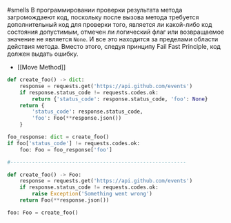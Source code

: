 #smells
В программировании проверки результата метода загромождаеют код, поскольку после вызова метода требуется дополнительный код для проверки того, является ли какой-либо код состояния допустимым, отмечен ли логический флаг или возвращаемое значение не является `None`. И все это находится за пределами области действия метода. Вместо этого, следуя принципу Fail Fast Principle, код должен выдать ошибку.
- [[Move Method]]
```python
def create_foo() -> dict:
    response = requests.get('https://api.github.com/events')
    if response.status_code != requests.codes.ok:
        return {'status_code': response.status_code, 'foo': None}
    return {
        'status_code': response.status_code,
        'foo': Foo(**response.json())
    }

foo_response: dict = create_foo()
if foo['status_code'] != requests.codes.ok:
    foo: Foo = foo_response['foo']

#---------------------------------------------------------

def create_foo() -> Foo:
    response = requests.get('https://api.github.com/events')
    if response.status_code != requests.codes.ok:
        raise Exception('Something went wrong')
    return Foo(**response.json())

foo: Foo = create_foo()
```